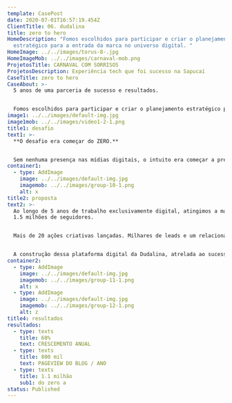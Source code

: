 ```yaml
---
template: CasePost
date: 2020-07-01T16:57:19.454Z
ClientTitle: 06. dudalina
title: zero to hero
HomeDescription: "Fomos escolhidos para participar e criar o planejamento
  estratégico para a entrada da marca no universo digital. "
HomeImage: ../../images/torus-8-.jpg
HomeImageMob: ../../images/carnaval-mob.png
ProjetosTitle: CARNAVAL COM SORRISOS
ProjetosDescription: Experiência tech que foi sucesso na Sapucaí
CaseTitle: zero to hero
CaseAbout: >-
  5 anos de uma parceria de sucesso e resultados. 


  Fomos escolhidos para participar e criar o planejamento estratégico para a entrada da marca no universo digital. A partir de 2010, passamos por várias "eras de conteúdo" e mantivemos sempre os níveis de crescimento e engajamento dos usuários com a marca.
image1: ../../images/default-img.jpg
image1mob: ../../images/video1-2-1.png
title1: desafio
text1: >-
  **O desafio era começar do ZERO.**


  Sem nenhuma presença nas mídias digitais, o intuito era começar a presença digital da Dudalina e torná-la conhecida pelo público-alvo da marca. Sem histório e sem leads, as campanhas iniciais exigiram estratégias múltiplas e criativas, que foram ampliadas para estratégias certeiras de performance.
container1:
  - type: AddImage
    image: ../../images/default-img.jpg
    imagemob: ../../images/group-10-1.png
    alt: x
title2: proposta
text2: >-
  Ao longo de 5 anos de trabalho exclusivamente digital, atingimos a marca de
  1.5 milhões de seguidores. 


  Mais de 20 ações criativas lançadas. Milhares de leads e um relacionamento forte e fiel com os fãs da marca. 


  A construção dessa plataforma digital da Dudalina, atrelada ao sucesso das campanhas de marketing inseriram a marca no ambiente digital com força e relevância. Que tal saber o que fizemos pela Dudalina? Navegue pelo infográfico:
container2:
  - type: AddImage
    image: ../../images/default-img.jpg
    imagemob: ../../images/group-11-1.png
    alt: x
  - type: AddImage
    image: ../../images/default-img.jpg
    imagemob: ../../images/group-12-1.png
    alt: z
title4: resultados
resultados:
  - type: texts
    title: 60%
    text: CRESCEMENTO ANUAL
  - type: texts
    title: 800 mil
    text: PAGEVIEW DO BLOG / ANO
  - type: texts
    title: 1.1 milhão
    sub1: do zero a
status: Published
---
```

